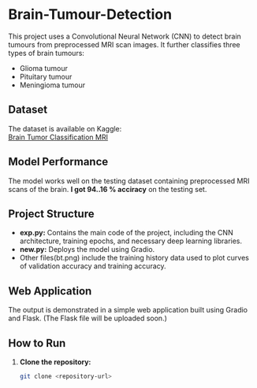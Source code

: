 # Brain-Tumour-Detection

This project uses a Convolutional Neural Network (CNN) to detect brain tumours from preprocessed MRI scan images. It further classifies three types of brain tumours:
- Glioma tumour
- Pituitary tumour
- Meningioma tumour

## Dataset

The dataset is available on Kaggle:  
[Brain Tumor Classification MRI](https://www.kaggle.com/datasets/sartajbhuvaji/brain-tumor-classification-mri)

## Model Performance

The model works well on the testing dataset containing preprocessed MRI scans of the brain. **I got 94..16 % acciracy** on the testing set.

## Project Structure

- **exp.py:** Contains the main code of the project, including the CNN architecture, training epochs, and necessary deep learning libraries.
- **new.py:** Deploys the model using Gradio.
- Other files(bt.png) include the training history data used to plot curves of validation accuracy and training accuracy.

## Web Application

The output is demonstrated in a simple web application built using Gradio and Flask. (The Flask file will be uploaded soon.)

## How to Run

1. **Clone the repository:**
   ```bash
   git clone <repository-url>
